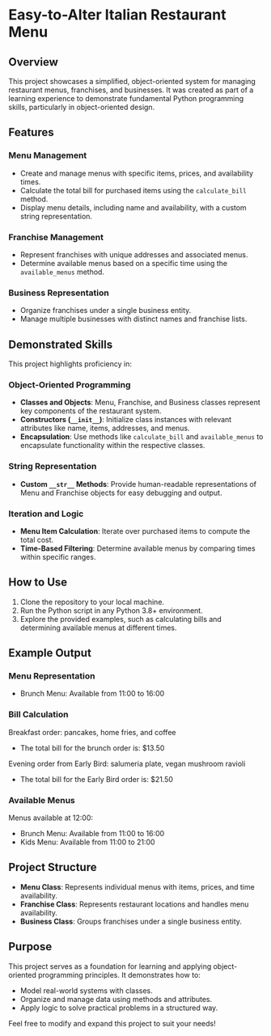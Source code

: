 # Easy-to-Alter Italian Restaurant Menu

## Overview

This project showcases a simplified, object-oriented system for managing restaurant menus, franchises, and businesses. It was created as part of a learning experience to demonstrate fundamental Python programming skills, particularly in object-oriented design.

## Features

### Menu Management
- Create and manage menus with specific items, prices, and availability times.
- Calculate the total bill for purchased items using the `calculate_bill` method.
- Display menu details, including name and availability, with a custom string representation.

### Franchise Management
- Represent franchises with unique addresses and associated menus.
- Determine available menus based on a specific time using the `available_menus` method.

### Business Representation
- Organize franchises under a single business entity.
- Manage multiple businesses with distinct names and franchise lists.

## Demonstrated Skills

This project highlights proficiency in:

### Object-Oriented Programming
- **Classes and Objects**: Menu, Franchise, and Business classes represent key components of the restaurant system.
- **Constructors (`__init__`)**: Initialize class instances with relevant attributes like name, items, addresses, and menus.
- **Encapsulation**: Use methods like `calculate_bill` and `available_menus` to encapsulate functionality within the respective classes.

### String Representation
- **Custom `__str__` Methods**: Provide human-readable representations of Menu and Franchise objects for easy debugging and output.

### Iteration and Logic
- **Menu Item Calculation**: Iterate over purchased items to compute the total cost.
- **Time-Based Filtering**: Determine available menus by comparing times within specific ranges.

## How to Use

1. Clone the repository to your local machine.
2. Run the Python script in any Python 3.8+ environment.
3. Explore the provided examples, such as calculating bills and determining available menus at different times.

## Example Output

### Menu Representation
- Brunch Menu: Available from 11:00 to 16:00
### Bill Calculation
Breakfast order: pancakes, home fries, and coffee
- The total bill for the brunch order is: $13.50

Evening order from Early Bird: salumeria plate, vegan mushroom ravioli
- The total bill for the Early Bird order is: $21.50
### Available Menus
Menus available at 12:00:
- Brunch Menu: Available from 11:00 to 16:00
- Kids Menu: Available from 11:00 to 21:00

## Project Structure

- **Menu Class**: Represents individual menus with items, prices, and time availability.
- **Franchise Class**: Represents restaurant locations and handles menu availability.
- **Business Class**: Groups franchises under a single business entity.

## Purpose

This project serves as a foundation for learning and applying object-oriented programming principles. It demonstrates how to:
- Model real-world systems with classes.
- Organize and manage data using methods and attributes.
- Apply logic to solve practical problems in a structured way.

Feel free to modify and expand this project to suit your needs!

